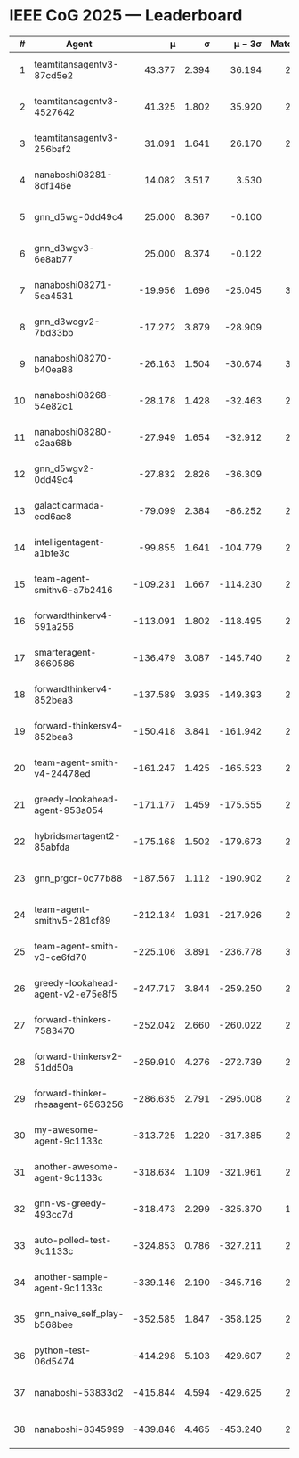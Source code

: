 # IEEE CoG 2025 — Leaderboard

| # | Agent | μ | σ | μ − 3σ | Matches | Updated |
|---:|---|---:|---:|---:|---:|---|
| 1 | teamtitansagentv3-87cd5e2 | 43.377 | 2.394 | 36.194 | 2520 | 2025-08-29 07:23 |
| 2 | teamtitansagentv3-4527642 | 41.325 | 1.802 | 35.920 | 2680 | 2025-08-29 07:23 |
| 3 | teamtitansagentv3-256baf2 | 31.091 | 1.641 | 26.170 | 2880 | 2025-08-29 07:23 |
| 4 | nanaboshi08281-8df146e | 14.082 | 3.517 | 3.530 | 70 | 2025-08-29 07:23 |
| 5 | gnn_d5wg-0dd49c4 | 25.000 | 8.367 | -0.100 | 80 | 2025-08-29 07:23 |
| 6 | gnn_d3wgv3-6e8ab77 | 25.000 | 8.374 | -0.122 | 98 | 2025-08-29 07:23 |
| 7 | nanaboshi08271-5ea4531 | -19.956 | 1.696 | -25.045 | 3060 | 2025-08-29 07:23 |
| 8 | gnn_d3wogv2-7bd33bb | -17.272 | 3.879 | -28.909 | 108 | 2025-08-29 07:23 |
| 9 | nanaboshi08270-b40ea88 | -26.163 | 1.504 | -30.674 | 3080 | 2025-08-29 07:23 |
| 10 | nanaboshi08268-54e82c1 | -28.178 | 1.428 | -32.463 | 2740 | 2025-08-29 07:23 |
| 11 | nanaboshi08280-c2aa68b | -27.949 | 1.654 | -32.912 | 2480 | 2025-08-29 07:23 |
| 12 | gnn_d5wgv2-0dd49c4 | -27.832 | 2.826 | -36.309 | 100 | 2025-08-29 07:23 |
| 13 | galacticarmada-ecd6ae8 | -79.099 | 2.384 | -86.252 | 2880 | 2025-08-29 07:23 |
| 14 | intelligentagent-a1bfe3c | -99.855 | 1.641 | -104.779 | 2554 | 2025-08-29 07:23 |
| 15 | team-agent-smithv6-a7b2416 | -109.231 | 1.667 | -114.230 | 2960 | 2025-08-29 07:23 |
| 16 | forwardthinkerv4-591a256 | -113.091 | 1.802 | -118.495 | 2446 | 2025-08-29 07:23 |
| 17 | smarteragent-8660586 | -136.479 | 3.087 | -145.740 | 2034 | 2025-08-29 07:23 |
| 18 | forwardthinkerv4-852bea3 | -137.589 | 3.935 | -149.393 | 2102 | 2025-08-29 07:23 |
| 19 | forward-thinkersv4-852bea3 | -150.418 | 3.841 | -161.942 | 2325 | 2025-08-29 07:23 |
| 20 | team-agent-smith-v4-24478ed | -161.247 | 1.425 | -165.523 | 2598 | 2025-08-29 07:23 |
| 21 | greedy-lookahead-agent-953a054 | -171.177 | 1.459 | -175.555 | 2654 | 2025-08-29 07:23 |
| 22 | hybridsmartagent2-85abfda | -175.168 | 1.502 | -179.673 | 2557 | 2025-08-29 07:23 |
| 23 | gnn_prgcr-0c77b88 | -187.567 | 1.112 | -190.902 | 2710 | 2025-08-29 07:23 |
| 24 | team-agent-smithv5-281cf89 | -212.134 | 1.931 | -217.926 | 2780 | 2025-08-29 07:23 |
| 25 | team-agent-smith-v3-ce6fd70 | -225.106 | 3.891 | -236.778 | 3178 | 2025-08-29 07:23 |
| 26 | greedy-lookahead-agent-v2-e75e8f5 | -247.717 | 3.844 | -259.250 | 2586 | 2025-08-29 07:23 |
| 27 | forward-thinkers-7583470 | -252.042 | 2.660 | -260.022 | 2620 | 2025-08-29 07:23 |
| 28 | forward-thinkersv2-51dd50a | -259.910 | 4.276 | -272.739 | 2464 | 2025-08-29 07:23 |
| 29 | forward-thinker-rheaagent-6563256 | -286.635 | 2.791 | -295.008 | 2484 | 2025-08-29 07:23 |
| 30 | my-awesome-agent-9c1133c | -313.725 | 1.220 | -317.385 | 2700 | 2025-08-29 07:23 |
| 31 | another-awesome-agent-9c1133c | -318.634 | 1.109 | -321.961 | 2360 | 2025-08-29 07:23 |
| 32 | gnn-vs-greedy-493cc7d | -318.473 | 2.299 | -325.370 | 1900 | 2025-08-29 07:23 |
| 33 | auto-polled-test-9c1133c | -324.853 | 0.786 | -327.211 | 2860 | 2025-08-29 07:23 |
| 34 | another-sample-agent-9c1133c | -339.146 | 2.190 | -345.716 | 2880 | 2025-08-29 07:23 |
| 35 | gnn_naive_self_play-b568bee | -352.585 | 1.847 | -358.125 | 2300 | 2025-08-29 07:23 |
| 36 | python-test-06d5474 | -414.298 | 5.103 | -429.607 | 2630 | 2025-08-29 07:23 |
| 37 | nanaboshi-53833d2 | -415.844 | 4.594 | -429.625 | 2120 | 2025-08-29 07:23 |
| 38 | nanaboshi-8345999 | -439.846 | 4.465 | -453.240 | 2200 | 2025-08-29 07:23 |
